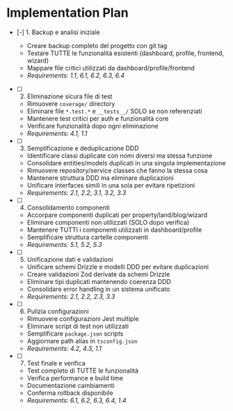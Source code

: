# Implementation Plan

- [-] 1. Backup e analisi iniziale

  - Creare backup completo del progetto con git tag
  - Testare TUTTE le funzionalità esistenti (dashboard, profile, frontend, wizard)
  - Mappare file critici utilizzati da dashboard/profile/frontend
  - _Requirements: 1.1, 6.1, 6.2, 6.3, 6.4_

- [ ] 2. Eliminazione sicura file di test

  - Rimuovere `coverage/` directory
  - Eliminare file `*.test.*` e `__tests__/` SOLO se non referenziati
  - Mantenere test critici per auth e funzionalità core
  - Verificare funzionalità dopo ogni eliminazione
  - _Requirements: 4.1, 1.1_

- [ ] 3. Semplificazione e deduplicazione DDD

  - Identificare classi duplicate con nomi diversi ma stessa funzione
  - Consolidare entities/models duplicati in una singola implementazione
  - Rimuovere repository/service classes che fanno la stessa cosa
  - Mantenere struttura DDD ma eliminare duplicazioni
  - Unificare interfaces simili in una sola per evitare ripetizioni
  - _Requirements: 2.1, 2.2, 3.1, 3.2, 3.3_

- [ ] 4. Consolidamento componenti

  - Accorpare componenti duplicati per property/land/blog/wizard
  - Eliminare componenti non utilizzati (SOLO dopo verifica)
  - Mantenere TUTTI i componenti utilizzati in dashboard/profile
  - Semplificare struttura cartelle componenti
  - _Requirements: 5.1, 5.2, 5.3_

- [ ] 5. Unificazione dati e validazioni

  - Unificare schemi Drizzle e modelli DDD per evitare duplicazioni
  - Creare validazioni Zod derivate da schemi Drizzle
  - Eliminare tipi duplicati mantenendo coerenza DDD
  - Consolidare error handling in un sistema unificato
  - _Requirements: 2.1, 2.2, 2.3, 3.3_

- [ ] 6. Pulizia configurazioni

  - Rimuovere configurazioni Jest multiple
  - Eliminare script di test non utilizzati
  - Semplificare `package.json` scripts
  - Aggiornare path alias in `tsconfig.json`
  - _Requirements: 4.2, 4.3, 1.1_

- [ ] 7. Test finale e verifica
  - Test completo di TUTTE le funzionalità
  - Verifica performance e build time
  - Documentazione cambiamenti
  - Conferma rollback disponibile
  - _Requirements: 6.1, 6.2, 6.3, 6.4, 1.4_
